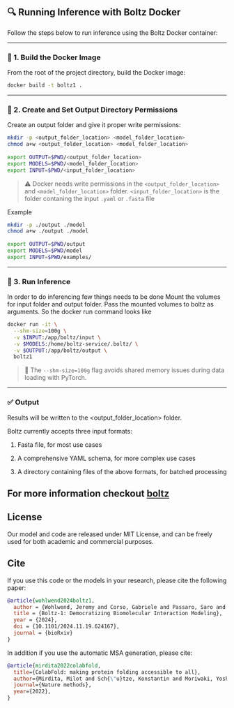 ## 🔍 Running Inference with Boltz Docker

Follow the steps below to run inference using the Boltz Docker container:

---

### 🐳 1. Build the Docker Image

From the root of the project directory, build the Docker image:

```bash
docker build -t boltz1 .
```

---

### 📁 2. Create and Set Output Directory Permissions

Create an output folder and give it proper write permissions:

```bash
mkdir -p <output_folder_location> <model_folder_location>
chmod a+w <output_folder_location> <model_folder_location>
          
export OUTPUT=$PWD/<output_folder_location>
export MODELS=$PWD/<model_folder_location>
export INPUT=$PWD/<input_folder_location>
```

> ⚠️ Docker needs write permissions in the `<output_folder_location>` and `<model_folder_location>`  folder. `<input_folder_location>` is the folder contaning the input `.yaml` or `.fasta` file

Example

```bash
mkdir -p ./output ./model
chmod a+w ./output ./model
          
export OUTPUT=$PWD/output
export MODELS=$PWD/model
export INPUT=$PWD/examples/
```

---

### 🚀 3. Run Inference

In order to do inferencing few things needs to be done
Mount the volumes for input folder and output folder. Pass the mounted volumes to boltz as arguments. So the docker run command looks like

```bash
docker run -it \
  --shm-size=100g \
  -v $INPUT:/app/boltz/input \
  -v $MODELS:/home/boltz-service/.boltz/ \
  -v $OUTPUT:/app/boltz/output \
  boltz1
```

> 📝 The `--shm-size=100g` flag avoids shared memory issues during data loading with PyTorch.

---

### ✅ Output

Results will be written to the <output_folder_location> folder.

Boltz currently accepts three input formats:

1. Fasta file, for most use cases

2. A comprehensive YAML schema, for more complex use cases

3. A directory containing files of the above formats, for batched processing

## For more information checkout [boltz](https://github.com/jwohlwend/boltz)

## License

Our model and code are released under MIT License, and can be freely used for both academic and commercial purposes.


## Cite

If you use this code or the models in your research, please cite the following paper:

```bibtex
@article{wohlwend2024boltz1,
  author = {Wohlwend, Jeremy and Corso, Gabriele and Passaro, Saro and Reveiz, Mateo and Leidal, Ken and Swiderski, Wojtek and Portnoi, Tally and Chinn, Itamar and Silterra, Jacob and Jaakkola, Tommi and Barzilay, Regina},
  title = {Boltz-1: Democratizing Biomolecular Interaction Modeling},
  year = {2024},
  doi = {10.1101/2024.11.19.624167},
  journal = {bioRxiv}
}
```

In addition if you use the automatic MSA generation, please cite:

```bibtex
@article{mirdita2022colabfold,
  title={ColabFold: making protein folding accessible to all},
  author={Mirdita, Milot and Sch{\"u}tze, Konstantin and Moriwaki, Yoshitaka and Heo, Lim and Ovchinnikov, Sergey and Steinegger, Martin},
  journal={Nature methods},
  year={2022},
}
```
